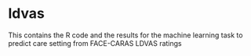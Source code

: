 # ldvas
This contains the R code and the results for the machine learning task to predict care setting from FACE-CARAS LDVAS ratings 
